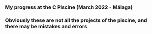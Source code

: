 ### My progress at the C Piscine (March 2022 - Málaga)

### Obviously these are not all the projects of the piscine, and there may be mistakes and errors
